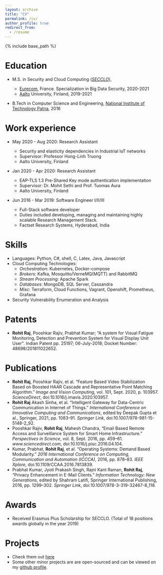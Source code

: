```yaml
---
layout: archive
title: "CV"
permalink: /cv/
author_profile: true
redirect_from:
  - /resume
---
```


{% include base_path %}

Education
======
* M.S. in Security and Cloud Computing ([_SECCLO_](https://secclo.eu)), 
  * [Eurecom](https://eurecom.fr/en), France. Specialization in Big Data Security, 2020-2021 
  * [Aalto](https://aalto.fi) University, Finland, 2019-2021

* B.Tech in Computer Science and Engineering, [National Institute of Technology Patna](https://nitp.ac.in), 2016

Work experience
======
* May 2020 - Aug 2020: Research Assistant
  * Security and elasticity dependencies in Industrial IoT networks
  * Supervisor: Professor Hong-Linh Truong
  * Aalto University, Finland

* Jan 2020 - Apr 2020: Research Assistant
  * EAP-TLS 1.3 Pre-Shared Key mode authentication implementation
  * Supervisor: Dr. Mohit Sethi and Prof. Tuomas Aura
  * Aalto University, Finland

* Jun 2016 - Mar 2019: Software Engineer I/II/III
  * Full-Stack software developer
  * Duties included developing, managing and maintaining highly scalable Research Management Stack.
  * Factset Research Systems, Hyderabad, India
  
Skills
======
* Languages: Python, C#, shell, C, Latex, Java, Javascript
* Cloud Computing Technologies:
  * _Orchestration_: Kubernetes, Docker-compose
  * _Brokers_: Kafka, Mosquitto/VerneMQ(MQTT) and RabbitMQ
  * _Stream Processing_: Apache Spark
  * _Databases_: MongoDB, SQL Server, Cassandra
  * _Misc_: Terraform, Cloud Functions, Vagrant, Openshift, Prometheus, Grafana
* Security Vulnerability Enumeration and Analysis

Patents
====

* <b>Rohit Raj</b>, Pooshkar Rajiv, Prabhat Kumar; “A system for Visual Fatigue Monitoring, Detection and Prevention System for Visual Display Unit User". Indian Patent pp. 25197; 06-July-2018; Docket Number: 48698/201811022652.


Publications
======  
* <div class="csl-entry"><b>Rohit Raj</b>, Pooshkar Rajiv, et al. “Feature Based Video Stabilization Based on Boosted HAAR Cascade and Representative Point Matching Algorithm.” <i>Image and Vision Computing</i>, vol. 101, Sept. 2020, p. 103957. <i>ScienceDirect</i>, doi:10.1016/j.imavis.2020.103957.</div>

* <div class="csl-entry"><b>Rohit Raj</b> Akash Sinha, et al. “Intelligent Gateway for Data-Centric Communication in Internet of Things.” <i>International Conference on Innovative Computing and Communications</i>, edited by Deepak Gupta et al., Springer, 2021, pp. 1083–91. <i>Springer Link</i>, doi:10.1007/978-981-15-5148-2_92.</div>

* <div class="csl-entry">Pooshkar Rajiv, <b>Rohit Raj</b>, Mahesh Chandra, “Email Based Remote Access and Surveillance System for Smart Home Infrastructure.” <i>Perspectives in Science</i>, vol. 8, Sept. 2016, pp. 459–61. <i>www.sciencedirect.com</i>, doi:10.1016/j.pisc.2016.04.104.</div>

* <div class="csl-entry">Kumar, Prabhat, <b>Rohit Raj</b>, et al. “Operating Systems: Demand Based Modularity.” <i>2016 International Conference on Computing, Communication and Automation (ICCCA)</i>, 2016, pp. 878–83. <i>IEEE Xplore</i>, doi:10.1109/CCAA.2016.7813839.</div>

* <div class="csl-entry">Prabhat Kumar, Jyoti Prakash Singh, Rajni Kant Raman, <b>Rohit Raj</b>, “Privacy Enhancement in E-Mail Clients.” <i>Information Technology: New Generations</i>, edited by Shahram Latifi, Springer International Publishing, 2016, pp. 1299–302. <i>Springer Link</i>, doi:10.1007/978-3-319-32467-8_118.</div>


Awards
====

* Received Erasmus Plus Scholarship for SECCLO. (Total of 18 positions awards globally in the year 2019)

Projects
====

* Check them out [here](/projects) 
* Some other minor projects are are open-sourced and can be viewed on my [github profile](https://github.com/rohitshubham).